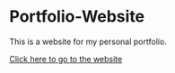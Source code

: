 # Portfolio-Website
This is a website for my personal portfolio.

<a href="tashviks.github.io">Click here to go to the website</a>
